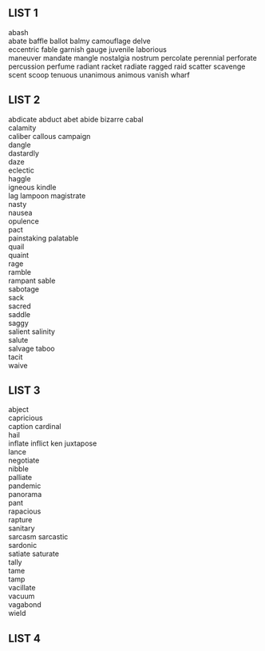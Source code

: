 ## LIST 1
abash 	
abate
baffle
ballot
balmy
camouflage 
delve	
eccentric
fable
garnish
gauge
juvenile
laborious	
maneuver
mandate
mangle
nostalgia
nostrum
percolate
perennial
perforate
percussion
perfume
radiant
racket
radiate
ragged
raid
scatter
scavenge
scent
scoop
tenuous
unanimous	animous
vanish
wharf
## LIST 2
abdicate
abduct
abet
abide
bizarre
cabal	
calamity	
caliber	
callous	
campaign	
dangle	
dastardly	
daze	
eclectic	
haggle	
igneous	
kindle	
lag	
lampoon	
magistrate	
nasty	
nausea	
opulence	
pact	
painstaking	
palatable	
quail	
quaint	
rage 	
ramble	
rampant	
sable	
sabotage	
sack	
sacred	
saddle	
saggy	
salient	
salinity	
salute	
salvage	
taboo	
tacit	
waive	
## LIST 3
abject	
capricious	
caption	
cardinal	
hail	
inflate	
inflict	
ken	
juxtapose	
lance	
negotiate	
nibble	
palliate	
pandemic	
panorama	
pant 	
rapacious	
rapture		
sanitary	
sarcasm	
sarcastic	
sardonic	
satiate	
saturate	
tally	
tame	
tamp	
vacillate	
vacuum	
vagabond	
wield	
## LIST 4
